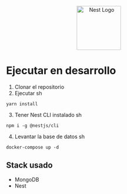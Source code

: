 <p align="center">
  <a href="http://nestjs.com/" target="blank"><img src="https://nestjs.com/img/logo-small.svg" width="120" alt="Nest Logo" /></a>
</p>

# Ejecutar en desarrollo

1. Clonar el repositorio
2. Ejecutar
sh
```
yarn install
```
3. Tener Nest CLI instalado
sh
```
npm i -g @nestjs/cli
```

4. Levantar la base de datos
sh
```
docker-compose up -d
```

## Stack usado
* MongoDB
* Nest